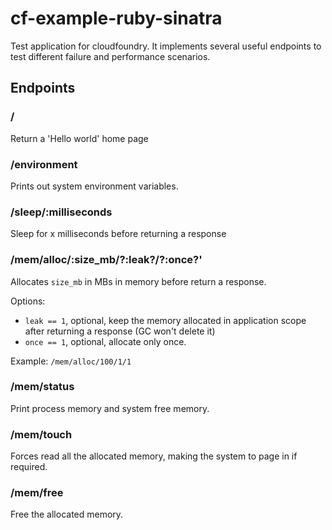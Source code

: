 # cf-example-ruby-sinatra

Test application for cloudfoundry. It implements several useful endpoints
to test different failure and performance scenarios.

## Endpoints

### /

Return a 'Hello world' home page

### /environment

Prints out system environment variables.

### /sleep/:milliseconds

Sleep for x milliseconds before returning a response

### /mem/alloc/:size_mb/?:leak?/?:once?'

Allocates `size_mb` in MBs in memory before return a response.

Options:

 * `leak == 1`, optional, keep the memory allocated in application
    scope after returning a response (GC won't delete it)
 * `once == 1`, optional, allocate only once.

Example: `/mem/alloc/100/1/1`

### /mem/status

Print process memory and system free memory.

### /mem/touch

Forces read all the allocated memory, making the system to page in if required.

### /mem/free

Free the allocated memory.



